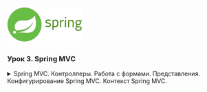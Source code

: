 # ![Spring logo](https://github.com/InsaneDan/InsaneDan/blob/main/spring.png)

### Урок 3. Spring MVC
<details>
<summary>Spring MVC. Контроллеры. Работа с формами. Представления. Конфигурирование Spring MVC. Контекст Spring MVC.</summary>
  
1. Разобраться с примером проекта на Spring MVC.
2. Создать класс Товар (Product), с полями id, title, cost.
3. Товары необходимо хранить в репозитории (класс, в котором в виде List<Product> хранятся товары). Репозиторий должен уметь выдавать список всех товаров и товар по id.
4. Сделать форму для добавления товара в репозиторий и логику работы этой формы.
5. Сделать страницу, на которой отображаются все товары из репозитория.

Комментарии:

* Просмотр сведений о продукте, добавление нового продукта и редактирование существующего сделано в одной форме. ID продукта,
  если он есть, указывается в скрытом элементе формы.

    - Получение товара по id (только просмотр): GET запрос с параметрами view=1 и id, при отображении страницы - все поля
  формы disable (нельзя изменить, нельзя навести фокус, нельзя отправить).
    - Для редактирования сведений о товаре - GET запрос с указанием id; для сохранения изменений - POST ответ, список
  продуктов (HashMap) пересохраняет данные по ключу (id).
    - Для создания нового товара - GET без указания id; при сохранении данных (POST) подбирается новый id (= максимальный +
  1).

* После сохранения товара в репозитории @PostMapping("/edit/save") из формы редактирования выполняется редирект на
  страницу со списком продуктов.
* Удаление товара из репозитория @GetMapping("/delete"). После удаления выполняется редирект на эту же страницу со
  списком товаров (в идеале - сделать обновление только таблицы, а не всей страницы целиком).
* Контроллеры для корзины, контактов, главной страницы - пустые, содержат только маппинг, оставлены для перехода на
  соответствующие страницы.
* Неправильное отображение кириллицы - исправлено.
* Деплой и проверка на Tomcat 9.0 и Wildfly 23.0.0.

THYMELEAF
1. Шаблон default.html с разметкой для блоков <head>, <header> (панель навигации), <footer> (включает скрипты jquery и
   jsdelivr для элементов и разметки bootstrap). Блоки из шаблона переиспользуются на других страницах.
2. В разных вариациях использованы переменные ${...}, элементы списков *{...}, сообщения #{...}, ссылки @{...},
   фрагменты ~{...}
3. Форматирование чисел - в таблице товаров приведены к виду 0.00.
4. Циклы - нумерация строк в таблице товаров, повторение абзацев на главной странице.
5. Динамический выбор текста на элементах формы (Создать / Сохранить при изменении данных о товаре), отключение полей формы, .

Не получилось:
* Обновить таблицу (список продуктов) без перезагрузки страницы. В JSP и JPF для ajax'ов есть спец.тэг, в thymeleaf'е не
разобрался, как это сделать. 
* Добавление класса "active" (th:classappend) к элементам меню навигации. Меню добавляется из шаблона, который не обрабатывается ни одним из контроллеров. Передать в него аттрибут напрямую нельзя. Простого решения не нашел.
</details>
